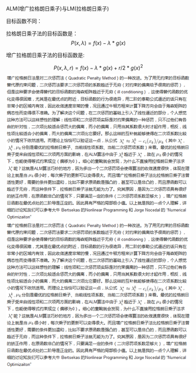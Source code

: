 ALM(增广拉格朗日乘子)与LM(拉格朗日乘子)

目标函数不同：

拉格朗日乘子法的目标函数是：
$$
P(x,\lambda)=f(x)-\lambda*g(x)
$$


增广拉格朗日乘子法的目标函数是:

$$
P(x,\lambda,r)=f(x)-\lambda*g(x)+ r/2 *g(x)^{2}
$$
![Alt Text](../Pictures/ALM.png)
![Alt Text](https://github.com/williamGD/Notes/blob/master/Pictures/ALM.png)